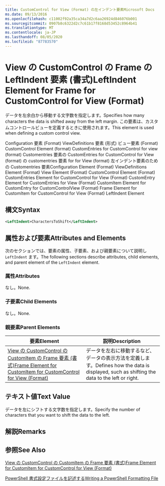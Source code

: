 ```yaml
---
title: CustomControl for View (Format) の左インデント要素Microsoft Docs
ms.date: 09/13/2016
ms.openlocfilehash: c11002f92a35ca34a7d2c6aa26924d846076b001
ms.sourcegitcommit: 0907b8c6322d2c7c61b17f8168d53452c8964b41
ms.translationtype: MT
ms.contentlocale: ja-JP
ms.lasthandoff: 08/05/2020
ms.locfileid: "87783570"
---
```

# <a name="leftindent-element-for-frame-for-customcontrol-for-view-format"></a><span data-ttu-id="3f6f4-102">View の CustomControl の Frame の LeftIndent 要素 (書式)</span><span class="sxs-lookup"><span data-stu-id="3f6f4-102">LeftIndent Element for Frame for CustomControl for View (Format)</span></span>

<span data-ttu-id="3f6f4-103">データを左余白から移動する文字数を指定します。</span><span class="sxs-lookup"><span data-stu-id="3f6f4-103">Specifies how many characters the data is shifted away from the left margin.</span></span> <span data-ttu-id="3f6f4-104">この要素は、カスタムコントロールビューを定義するときに使用されます。</span><span class="sxs-lookup"><span data-stu-id="3f6f4-104">This element is used when defining a custom control view.</span></span>

<span data-ttu-id="3f6f4-105">Configuration 要素 (Format) ViewDefinitions 要素 (形式) ビュー要素 (Format) CustomControl Element (format) CustomEntries for CustomControl for view (format) Customentries 要素の CustomEntries for CustomControl for View (format) の customentries 要素 for for View (format) 左インデント要素のための Customentries 要素</span><span class="sxs-lookup"><span data-stu-id="3f6f4-105">Configuration Element (Format) ViewDefinitions Element (Format) View Element (Format) CustomControl Element (Format) CustomEntries Element for CustomControl for View (Format) CustomEntry Element for CustomEntries for View (Format) CustomItem Element for CustomEntry for CustomControlView (Format) Frame Element for CustomItem for CustomControl for View (Format) LeftIndent Element</span></span>

## <a name="syntax"></a><span data-ttu-id="3f6f4-106">構文</span><span class="sxs-lookup"><span data-stu-id="3f6f4-106">Syntax</span></span>

```xml
<LeftIndent>CharactersToShift</LeftIndent>
```

## <a name="attributes-and-elements"></a><span data-ttu-id="3f6f4-107">属性および要素</span><span class="sxs-lookup"><span data-stu-id="3f6f4-107">Attributes and Elements</span></span>

<span data-ttu-id="3f6f4-108">次のセクションでは、要素の属性、子要素、および親要素について説明し `LeftIndent` ます。</span><span class="sxs-lookup"><span data-stu-id="3f6f4-108">The following sections describe attributes, child elements, and parent element of the `LeftIndent` element.</span></span>

### <a name="attributes"></a><span data-ttu-id="3f6f4-109">属性</span><span class="sxs-lookup"><span data-stu-id="3f6f4-109">Attributes</span></span>

<span data-ttu-id="3f6f4-110">なし。</span><span class="sxs-lookup"><span data-stu-id="3f6f4-110">None.</span></span>

### <a name="child-elements"></a><span data-ttu-id="3f6f4-111">子要素</span><span class="sxs-lookup"><span data-stu-id="3f6f4-111">Child Elements</span></span>

<span data-ttu-id="3f6f4-112">なし。</span><span class="sxs-lookup"><span data-stu-id="3f6f4-112">None.</span></span>

### <a name="parent-elements"></a><span data-ttu-id="3f6f4-113">親要素</span><span class="sxs-lookup"><span data-stu-id="3f6f4-113">Parent Elements</span></span>

|<span data-ttu-id="3f6f4-114">要素</span><span class="sxs-lookup"><span data-stu-id="3f6f4-114">Element</span></span>|<span data-ttu-id="3f6f4-115">説明</span><span class="sxs-lookup"><span data-stu-id="3f6f4-115">Description</span></span>|
|-------------|-----------------|
|[<span data-ttu-id="3f6f4-116">View の CustomControl の CustomItem の Frame 要素 (書式)</span><span class="sxs-lookup"><span data-stu-id="3f6f4-116">Frame Element for CustomItem for CustomControl for View (Format)</span></span>](./frame-element-for-customitem-for-customcontrol-for-view-format.md)|<span data-ttu-id="3f6f4-117">データを左右に移動するなど、データの表示方法を定義します。</span><span class="sxs-lookup"><span data-stu-id="3f6f4-117">Defines how the data is displayed, such as shifting the data to the left or right.</span></span>|

## <a name="text-value"></a><span data-ttu-id="3f6f4-118">テキスト値</span><span class="sxs-lookup"><span data-stu-id="3f6f4-118">Text Value</span></span>

<span data-ttu-id="3f6f4-119">データを左にシフトする文字数を指定します。</span><span class="sxs-lookup"><span data-stu-id="3f6f4-119">Specify the number of characters that you want to shift the data to the left.</span></span>

## <a name="remarks"></a><span data-ttu-id="3f6f4-120">解説</span><span class="sxs-lookup"><span data-stu-id="3f6f4-120">Remarks</span></span>

## <a name="see-also"></a><span data-ttu-id="3f6f4-121">参照</span><span class="sxs-lookup"><span data-stu-id="3f6f4-121">See Also</span></span>

[<span data-ttu-id="3f6f4-122">View の CustomControl の CustomItem の Frame 要素 (書式)</span><span class="sxs-lookup"><span data-stu-id="3f6f4-122">Frame Element for CustomItem for CustomControl for View (Format)</span></span>](./frame-element-for-customitem-for-customcontrol-for-view-format.md)

[<span data-ttu-id="3f6f4-123">PowerShell 書式設定ファイルを記述する</span><span class="sxs-lookup"><span data-stu-id="3f6f4-123">Writing a PowerShell Formatting File</span></span>](./writing-a-powershell-formatting-file.md)
